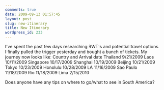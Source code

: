 ```yaml
---
comments: true
date: 2009-09-13 01:57:45
layout: post
slug: new-itinerary
title: New Itinerary
wordpress_id: 233
---
```


I've spent the past few days researching RWT's and potential travel options.  I finally pulled the trigger yesterday and bought a bunch of tickets.  My journey now looks like:
Country and Arrival date
Thailand	9/21/2009
Laos	10/11/2009
Singapore	10/17/2009
Shanghai	10/19/2009
Beijing	10/21/2009
Tokyo	10/23/2009
Honolulu	10/28/2009
LA	11/16/2009
Sao Paulo	11/18/2009
Rio 11/18/2009
Lima 2/15/2010

Does anyone have any tips on where to go/what to see in South America?
